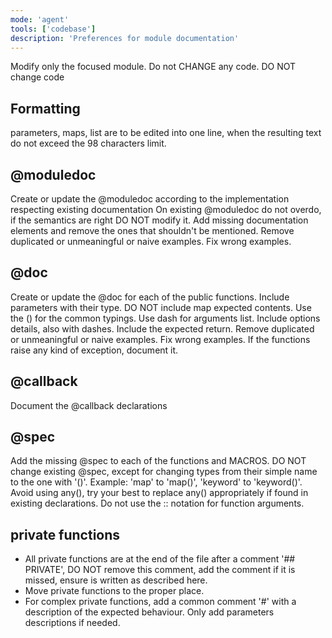 ```yaml
---
mode: 'agent'
tools: ['codebase']
description: 'Preferences for module documentation'
---
```

Modify only the focused module. Do not CHANGE any code.
DO NOT change code

## Formatting
parameters, maps, list are to be edited into one line, when the resulting text do not exceed the 98 characters limit.

## @moduledoc
Create or update the @moduledoc according to the implementation respecting existing documentation
On existing @moduledoc do not overdo, if the semantics are right DO NOT modify it.
Add missing documentation elements and remove the ones that shouldn't be mentioned.
Remove duplicated or unmeaningful or naive examples.
Fix wrong examples.

## @doc
Create or update the @doc for each of the public functions.
Include parameters with their type. DO NOT include map expected contents.
Use the () for the common typings.
Use dash for arguments list.
Include options details, also with dashes.
Include the expected return.
Remove duplicated or unmeaningful or naive examples.
Fix wrong examples.
If the functions raise any kind of exception, document it.

## @callback
Document the @callback declarations

## @spec
Add the missing @spec to each of the functions and MACROS. 
DO NOT change existing @spec, except for changing types from their simple name to the one with '()'. Example: 'map' to 'map()', 'keyword' to 'keyword()'.
Avoid using any(), try your best to replace any() appropriately if found in existing declarations.
Do not use the :: notation for function arguments.

## private functions
- All private functions are at the end of the file after a comment '## PRIVATE', DO NOT remove this comment, add the comment if it is missed, ensure is written as described here.
- Move private functions to the proper place.
- For complex private functions, add a common comment '#' with a description of the expected behaviour.
Only add parameters descriptions if needed.



